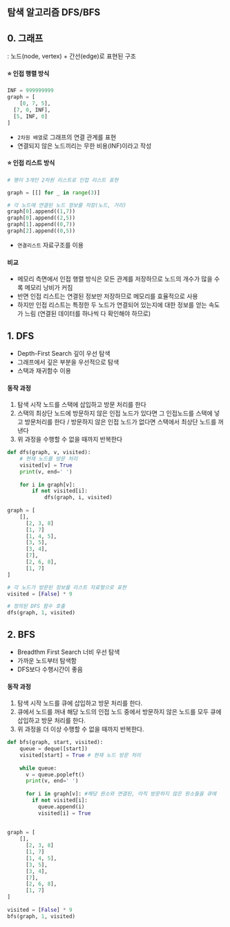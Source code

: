 ## 탐색 알고리즘 DFS/BFS

## 0. 그래프

: 노드(node, vertex) + 간선(edge)로 표현된 구조

#### ⭐ 인접 행렬 방식

```python
INF = 999999999
graph = [
	[0, 7, 5],
  [7, 0, INF],
  [5, INF, 0]
]
```

* ```2차원 배열```로 그래프의 연결 관계를 표현
* 연결되지 않은 노드끼리는 무한 비용(INF)이라고 작성

#### ⭐ 인접 리스트 방식

```python
# 행이 3개인 2차원 리스트로 인접 리스트 표현

graph = [[] for _ in range(3)]

# 각 노드에 연결된 노드 정보를 저장(노드, 거리)
graph[0].append((1,7))
graph[0].append((2,5))
graph[1].append((0,7))
graph[2].append((0,5))
```

* ```연결리스트``` 자료구조를 이용

#### 비교

* 메모리 측면에서 인접 행렬 방식은 모든 관계를 저장하므로 노드의 개수가 많을 수록 메모리 낭비가 커짐
* 반면 인접 리스트는 연결된 정보만 저장하므로 메모리를 효율적으로 사용
* 하지만 인접 리스트는 특정한 두 노드가 연결되어 있는지에 대한 정보를 얻는 속도가 느림 (연결된 데이터를 하나씩 다 확인해야 하므로)

## 1. DFS

* Depth-First Search 깊이 우선 탐색
* 그래프에서 깊은 부분을 우선적으로 탐색
* 스택과 재귀함수 이용

#### 동작 과정

1. 탐색 시작 노드를 스택에 삽입하고 방문 처리를 한다
2. 스택의 최상단 노드에 방문하지 않은 인접 노드가 있다면 그 인접노드를 스택에 넣고 방문처리를 한다 / 방문하지 않은 인접 노드가 없다면 스택에서 최상단 노드를 꺼낸다
3. 위 과정을 수행할 수 없을 때까지 반복한다

```python
def dfs(graph, v, visited):
    # 현재 노드를 방문 처리
    visited[v] = True
    print(v, end=' ')
    
    for i in graph[v]:
        if not visited[i]:
            dfs(graph, i, visited)
            
graph = [
	[],
      [2, 3, 8]
      [1, 7]
      [1, 4, 5],
      [3, 5],
      [3, 4],
      [7],
      [2, 6, 8],
      [1, 7]
]

# 각 노드가 방문된 정보를 리스트 자료형으로 표현
visited = [False] * 9

# 정의된 DFS 함수 호출
dfs(graph, 1, visited)
```

## 2. BFS

* Breadthm First Search 너비 우선 탐색
* 가까운 노드부터 탐색함
* DFS보다 수행시간이 좋음

#### 동작 과정

1. 탐색 시작 노드를 큐에 삽입하고 방문 처리를 한다.
2. 큐에서 노드를 꺼내 해당 노드의 인접 노드 중에서 방문하지 않은 노드를 모두 큐에 삽입하고 방문 처리를 한다.
3. 위 과정을 더 이상 수행할 수 없을 때까지 반복한다.

```python
def bfs(graph, start, visited):
	queue = deque([start])
 	visited[start] = True # 현재 노드 방문 처리
    
    while queue:
      v = queue.popleft()
      print(v, end=' ')
      
      for i in graph[v]: #해당 원소와 연결된, 아직 방문하지 않은 원소들을 큐에 
        if not visited[i]:
          queue.append(i)
          visited[i] = True
    
    
graph = [
	[],
      [2, 3, 8]
      [1, 7]
      [1, 4, 5],
      [3, 5],
      [3, 4],
      [7],
      [2, 6, 8],
      [1, 7]
]
    
visited = [False] * 9
bfs(graph, 1, visited)
```
